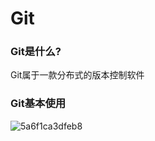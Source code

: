 # Git

### Git是什么?

Git属于一款分布式的版本控制软件





### Git基本使用

![5a6f1ca3dfeb8](/Users/dylan/Pictures/5a6f1ca3dfeb8.jpeg)

